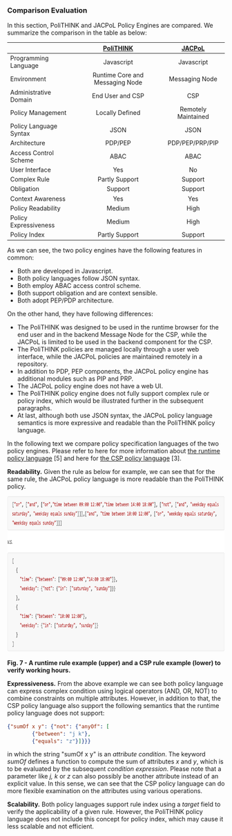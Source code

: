 ### Comparison Evaluation

In this section, PoliTHINK and JACPoL Policy Engines are compared.  We summarize the comparison in the table as below:


|                        | [PoliTHINK](https://github.com/reTHINK-project/dev-runtime-core/tree/develop/src/policy) | [JACPoL](https://github.com/reTHINK-project/dev-msg-node-nodejs/tree/master/src/main/components/policyEngine) |
| ---------------------- | :--------------------------------------: | :--------------------------------------: |
| Programming Language   |                 Javascript                  |                 Javascript                  |
| Environment            |               Runtime Core and Messaging Node               |              Messaging Node              |
| Administrative Domain  |                 End User and CSP                |                   CSP                    |
| Policy Management      |             Locally Defined              |           Remotely Maintained            |
| Policy Language Syntax |                   JSON                   |                   JSON                   |
| Architecture           |                 PDP/PEP                  |             PDP/PEP/PRP/PIP              |
| Access Control Scheme  |                   ABAC                   |                   ABAC                   |
| User Interface         |                   Yes                    |                    No                    |
| Complex Rule           |              Partly Support              |                 Support                  |
| Obligation             |                 Support                  |                 Support                  |
| Context Awareness      |                   Yes                    |                   Yes                    |
| Policy Readability     |                  Medium                  |                   High                   |
| Policy Expressiveness  |                  Medium                  |                   High                   |
| Policy Index           |              Partly Support              |                 Support                  |



As we can see, the two policy engines have the following features in common:

- Both are developed in Javascript.
- Both policy languages follow JSON syntax.
- Both employ ABAC access control scheme.
- Both support obligation and are context sensible.
- Both adopt PEP/PDP architecture.

On the other hand, they have following differences:

- The PoliTHINK was designed to be used in the runtime browser for the end user and in the backend Message Node for the CSP, while the JACPoL is limited to be used in the backend component for the CSP.
- The PoliTHINK policies are managed locally through a user web interface, while the JACPoL policies are maintained remotely in a repository.
- In addition to PDP, PEP components, the JACPoL policy engine has additional modules such as PIP and PRP.
- The JACPoL policy engine does not have a web UI.
- The PoliTHINK policy engine does not fully support complex rule or policy index, which would be illustrated further in the subsequent paragraphs.
- At last, although both use JSON syntax, the JACPoL policy language semantics is more expressive and readable than the PoliTHINK policy language.

In the following text we compare policy specification languages of the two policy engines. Please refer to here for more information about [the runtime policy language](https://github.com/reTHINK-project/specs/blob/master/policy-management/runtime/policy-specification-language.md) [5] and here for [the CSP policy language](https://github.com/reTHINK-project/dev-msg-node-nodejs/tree/master/src/main/components/policyEngine/prp/policy) [3].



**Readability.** Given the rule as below for example, we can see that for the same rule, the JACPoL policy language is more readable than the PoliTHINK policy.

<img src="./images/examplerule.png" width="940" height="360" />

**Fig. 7 - A runtime rule example (upper) and a CSP rule example (lower) to verify working hours.**



**Expressiveness.** From the above example we can see both policy language can express complex condition using logical operators (AND, OR, NOT) to combine constraints on multiple attributes. However, in addition to that, the CSP policy language also support the following semantics that the runtime policy language does not support:

```json
{"sumOf x y": {"not": {"anyOf": [
        {"between": "j k"},  
        {"equals": "z"}]}}}
```

in which the string "sumOf x y" is an *attribute condition*. The keyword *sumOf* defines a function to compute the sum of attributes *x* and *y*, which is to be evaluated by the subsequent *condition expression*. Please note that a parameter like *j, k* or *z* can also possibly be another attribute instead of an explicit value. In this sense, we can see that the CSP policy language can do more flexible examination on the attributes using various operations.



**Scalability.** Both policy languages support rule index using a *target* field to verify the applicability of a given rule. However, the PoliTHINK policy language does not include this concept for policy index, which may cause it less scalable and not efficient.
